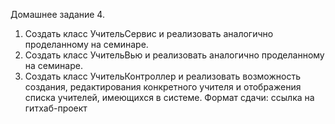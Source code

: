 Домашнее задание 4.

1. Создать класс УчительСервис и реализовать аналогично проделанному на семинаре.
2. Создать класс УчительВью и реализовать аналогично проделанному на семинаре.
3. Создать класс УчительКонтроллер и реализовать возможность создания, редактирования конкретного учителя и отображения списка учителей, имеющихся в системе. Формат сдачи: ссылка на гитхаб-проект

